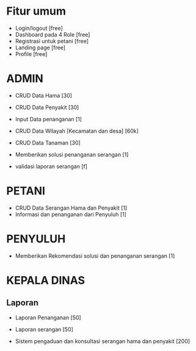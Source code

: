 # Fitur umum
- Login/logout [free]
- Dashboard pada 4 Role [free]
- Registrasi untuk petani [free]
- Landing page [free]
- Profile [free]

# ADMIN

- CRUD Data Hama [30]
- CRUD Data Penyakit [30]
- Input Data penanganan [1]
- CRUD Data Wilayah [Kecamatan dan desa] [60k]
- CRUD Data Tanaman [30]

- Memberikan solusi penanganan serangan [1]
- validasi laporan serangan [f]


# PETANI

- CRUD Data Serangan Hama dan Penyakit [1]
- Informasi dan penanganan dari Penyuluh [1]

# PENYULUH

- Memberikan Rekomendasi solusi dan penanganan serangan [1]

# KEPALA DINAS


## Laporan
- Laporan Penanganan [50]
- Laporan serangan [50]

- Sistem pengaduan dan konsultasi serangan hama dan penyakit [200]
